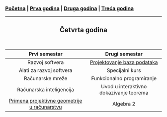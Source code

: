### [Početna](../README.md) | [Prva godina](/prva.md) | [Druga godina](/druga.md) | [Treća godina](/treca.md)

---

<h2 style="text-align: center;">Četvrta godina</h2>

<br>

| **Prvi semestar** | **Drugi semestar** |
|:---:|:---:|
| Razvoj softvera | [Projektovanje baza podataka](../courses/projbp.md) |
| Alati za razvoj softvera | Specijalni kurs |
| Računarske mreže | Funkcionalno programiranje |
| Računarska inteligencija | Uvod u interaktivno dokazivanje teorema |
| [Primena projektivne geometrije u računarstvu](../courses/ppgr.md) | Algebra 2 |